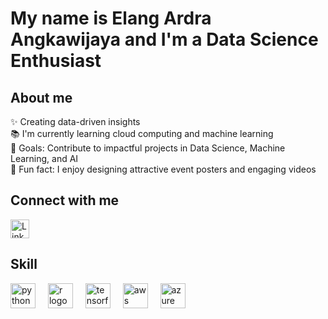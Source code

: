 <h1 align="left"> My name is Elang Ardra Angkawijaya and I'm a Data Science Enthusiast
<h2 align="left">About me</h2>
<p align="left">✨ Creating data-driven insights<br>📚 I'm currently learning cloud computing and machine learning<br>🎯 Goals: Contribute to impactful projects in Data Science, Machine Learning, and AI<br>🎲 Fun fact: I enjoy designing attractive event posters and engaging videos</p>
<h2 align="left">Connect with me</h2>
<div align="left">
  <a href="https://www.linkedin.com/in/elang-ardra-angkawijaya/" target="_blank">
    <img src="https://cdn.jsdelivr.net/gh/devicons/devicon/icons/linkedin/linkedin-original.svg" height="30" alt="LinkedIn Logo" />
  </a>
</div>
<h2 align="left">Skill</h2>
<div align="left">
  <img src="https://cdn.jsdelivr.net/gh/devicons/devicon/icons/python/python-original.svg" height="40" alt="python logo" />
  <img width="12" />
  <img src="https://cdn.jsdelivr.net/gh/devicons/devicon/icons/r/r-original.svg" height="40" alt="r logo" />
  <img width="12" />
  <img src="https://cdn.jsdelivr.net/gh/devicons/devicon/icons/tensorflow/tensorflow-original.svg" height="40" alt="tensorflow logo" />
  <img width="12" />
  <img src="https://cdn.jsdelivr.net/gh/devicons/devicon/icons/aws/aws-original.svg" height="40" alt="aws logo" />
  <img width="12" />
  <img src="https://cdn.jsdelivr.net/gh/devicons/devicon/icons/azure/azure-original.svg" height="40" alt="azure logo" />
</div>

###

